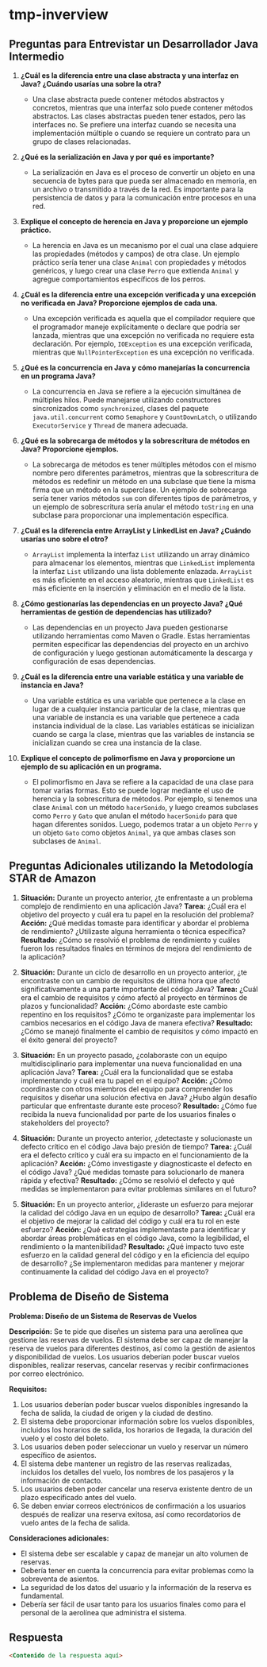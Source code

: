 # tmp-inverview

## Preguntas para Entrevistar un Desarrollador Java Intermedio

1. **¿Cuál es la diferencia entre una clase abstracta y una interfaz en Java? ¿Cuándo usarías una sobre la otra?**
   - Una clase abstracta puede contener métodos abstractos y concretos, mientras que una interfaz solo puede contener métodos abstractos. Las clases abstractas pueden tener estados, pero las interfaces no. Se prefiere una interfaz cuando se necesita una implementación múltiple o cuando se requiere un contrato para un grupo de clases relacionadas.

2. **¿Qué es la serialización en Java y por qué es importante?**
   - La serialización en Java es el proceso de convertir un objeto en una secuencia de bytes para que pueda ser almacenado en memoria, en un archivo o transmitido a través de la red. Es importante para la persistencia de datos y para la comunicación entre procesos en una red.

3. **Explique el concepto de herencia en Java y proporcione un ejemplo práctico.**
   - La herencia en Java es un mecanismo por el cual una clase adquiere las propiedades (métodos y campos) de otra clase. Un ejemplo práctico sería tener una clase `Animal` con propiedades y métodos genéricos, y luego crear una clase `Perro` que extienda `Animal` y agregue comportamientos específicos de los perros.

4. **¿Cuál es la diferencia entre una excepción verificada y una excepción no verificada en Java? Proporcione ejemplos de cada una.**
   - Una excepción verificada es aquella que el compilador requiere que el programador maneje explícitamente o declare que podría ser lanzada, mientras que una excepción no verificada no requiere esta declaración. Por ejemplo, `IOException` es una excepción verificada, mientras que `NullPointerException` es una excepción no verificada.

5. **¿Qué es la concurrencia en Java y cómo manejarías la concurrencia en un programa Java?**
   - La concurrencia en Java se refiere a la ejecución simultánea de múltiples hilos. Puede manejarse utilizando constructores sincronizados como `synchronized`, clases del paquete `java.util.concurrent` como `Semaphore` y `CountDownLatch`, o utilizando `ExecutorService` y `Thread` de manera adecuada.

6. **¿Qué es la sobrecarga de métodos y la sobrescritura de métodos en Java? Proporcione ejemplos.**
   - La sobrecarga de métodos es tener múltiples métodos con el mismo nombre pero diferentes parámetros, mientras que la sobrescritura de métodos es redefinir un método en una subclase que tiene la misma firma que un método en la superclase. Un ejemplo de sobrecarga sería tener varios métodos `sum` con diferentes tipos de parámetros, y un ejemplo de sobrescritura sería anular el método `toString` en una subclase para proporcionar una implementación específica.

7. **¿Cuál es la diferencia entre ArrayList y LinkedList en Java? ¿Cuándo usarías uno sobre el otro?**
   - `ArrayList` implementa la interfaz `List` utilizando un array dinámico para almacenar los elementos, mientras que `LinkedList` implementa la interfaz `List` utilizando una lista doblemente enlazada. `ArrayList` es más eficiente en el acceso aleatorio, mientras que `LinkedList` es más eficiente en la inserción y eliminación en el medio de la lista.

8. **¿Cómo gestionarías las dependencias en un proyecto Java? ¿Qué herramientas de gestión de dependencias has utilizado?**
   - Las dependencias en un proyecto Java pueden gestionarse utilizando herramientas como Maven o Gradle. Estas herramientas permiten especificar las dependencias del proyecto en un archivo de configuración y luego gestionan automáticamente la descarga y configuración de esas dependencias.

9. **¿Cuál es la diferencia entre una variable estática y una variable de instancia en Java?**
   - Una variable estática es una variable que pertenece a la clase en lugar de a cualquier instancia particular de la clase, mientras que una variable de instancia es una variable que pertenece a cada instancia individual de la clase. Las variables estáticas se inicializan cuando se carga la clase, mientras que las variables de instancia se inicializan cuando se crea una instancia de la clase.

10. **Explique el concepto de polimorfismo en Java y proporcione un ejemplo de su aplicación en un programa.**
    - El polimorfismo en Java se refiere a la capacidad de una clase para tomar varias formas. Esto se puede lograr mediante el uso de herencia y la sobrescritura de métodos. Por ejemplo, si tenemos una clase `Animal` con un método `hacerSonido`, y luego creamos subclases como `Perro` y `Gato` que anulan el método `hacerSonido` para que hagan diferentes sonidos. Luego, podemos tratar a un objeto `Perro` y un objeto `Gato` como objetos `Animal`, ya que ambas clases son subclases de `Animal`.

## Preguntas Adicionales utilizando la Metodología STAR de Amazon

1. **Situación:** Durante un proyecto anterior, ¿te enfrentaste a un problema complejo de rendimiento en una aplicación Java?
   **Tarea:** ¿Cuál era el objetivo del proyecto y cuál era tu papel en la resolución del problema?
   **Acción:** ¿Qué medidas tomaste para identificar y abordar el problema de rendimiento? ¿Utilizaste alguna herramienta o técnica específica?
   **Resultado:** ¿Cómo se resolvió el problema de rendimiento y cuáles fueron los resultados finales en términos de mejora del rendimiento de la aplicación?

2. **Situación:** Durante un ciclo de desarrollo en un proyecto anterior, ¿te encontraste con un cambio de requisitos de última hora que afectó significativamente a una parte importante del código Java?
   **Tarea:** ¿Cuál era el cambio de requisitos y cómo afectó al proyecto en términos de plazos y funcionalidad?
   **Acción:** ¿Cómo abordaste este cambio repentino en los requisitos? ¿Cómo te organizaste para implementar los cambios necesarios en el código Java de manera efectiva?
   **Resultado:** ¿Cómo se manejó finalmente el cambio de requisitos y cómo impactó en el éxito general del proyecto?

3. **Situación:** En un proyecto pasado, ¿colaboraste con un equipo multidisciplinario para implementar una nueva funcionalidad en una aplicación Java?
   **Tarea:** ¿Cuál era la funcionalidad que se estaba implementando y cuál era tu papel en el equipo?
   **Acción:** ¿Cómo coordinaste con otros miembros del equipo para comprender los requisitos y diseñar una solución efectiva en Java? ¿Hubo algún desafío particular que enfrentaste durante este proceso?
   **Resultado:** ¿Cómo fue recibida la nueva funcionalidad por parte de los usuarios finales o stakeholders del proyecto?

4. **Situación:** Durante un proyecto anterior, ¿detectaste y solucionaste un defecto crítico en el código Java bajo presión de tiempo?
   **Tarea:** ¿Cuál era el defecto crítico y cuál era su impacto en el funcionamiento de la aplicación?
   **Acción:** ¿Cómo investigaste y diagnosticaste el defecto en el código Java? ¿Qué medidas tomaste para solucionarlo de manera rápida y efectiva?
   **Resultado:** ¿Cómo se resolvió el defecto y qué medidas se implementaron para evitar problemas similares en el futuro?

5. **Situación:** En un proyecto anterior, ¿lideraste un esfuerzo para mejorar la calidad del código Java en un equipo de desarrollo?
   **Tarea:** ¿Cuál era el objetivo de mejorar la calidad del código y cuál era tu rol en este esfuerzo?
   **Acción:** ¿Qué estrategias implementaste para identificar y abordar áreas problemáticas en el código Java, como la legibilidad, el rendimiento o la mantenibilidad?
   **Resultado:** ¿Qué impacto tuvo este esfuerzo en la calidad general del código y en la eficiencia del equipo de desarrollo? ¿Se implementaron medidas para mantener y mejorar continuamente la calidad del código Java en el proyecto?

## Problema de Diseño de Sistema

**Problema: Diseño de un Sistema de Reservas de Vuelos**

**Descripción:**
Se te pide que diseñes un sistema para una aerolínea que gestione las reservas de vuelos. El sistema debe ser capaz de manejar la reserva de vuelos para diferentes destinos, así como la gestión de asientos y disponibilidad de vuelos. Los usuarios deberían poder buscar vuelos disponibles, realizar reservas, cancelar reservas y recibir confirmaciones por correo electrónico.

**Requisitos:**
1. Los usuarios deberían poder buscar vuelos disponibles ingresando la fecha de salida, la ciudad de origen y la ciudad de destino.
2. El sistema debe proporcionar información sobre los vuelos disponibles, incluidos los horarios de salida, los horarios de llegada, la duración del vuelo y el costo del boleto.
3. Los usuarios deben poder seleccionar un vuelo y reservar un número específico de asientos.
4. El sistema debe mantener un registro de las reservas realizadas, incluidos los detalles del vuelo, los nombres de los pasajeros y la información de contacto.
5. Los usuarios deben poder cancelar una reserva existente dentro de un plazo especificado antes del vuelo.
6. Se deben enviar correos electrónicos de confirmación a los usuarios después de realizar una reserva exitosa, así como recordatorios de vuelo antes de la fecha de salida.

**Consideraciones adicionales:**
- El sistema debe ser escalable y capaz de manejar un alto volumen de reservas.
- Debería tener en cuenta la concurrencia para evitar problemas como la sobreventa de asientos.
- La seguridad de los datos del usuario y la información de la reserva es fundamental.
- Debería ser fácil de usar tanto para los usuarios finales como para el personal de la aerolínea que administra el sistema.

## Respuesta

```markdown
<Contenido de la respuesta aquí>
